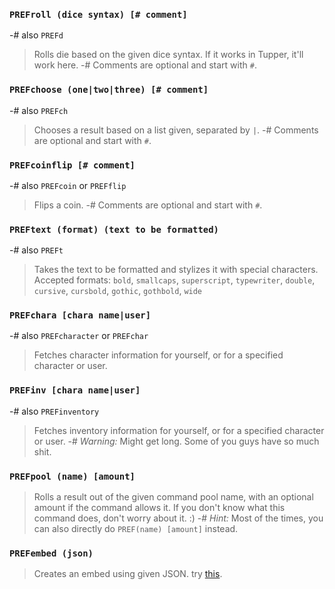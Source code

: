 ### `PREFroll (dice syntax) [# comment]`
-# also `PREFd`
> Rolls die based on the given dice syntax. If it works in Tupper, it'll work here.
> -# Comments are optional and start with ` # `.

### `PREFchoose (one|two|three) [# comment]`
-# also `PREFch`
> Chooses a result based on a list given, separated by `|`.
> -# Comments are optional and start with ` # `.

### `PREFcoinflip [# comment]`
-# also `PREFcoin` or `PREFflip`
> Flips a coin.
> -# Comments are optional and start with ` # `.

### `PREFtext (format) (text to be formatted)`
-# also `PREFt`
> Takes the text to be formatted and stylizes it with special characters.
> Accepted formats: `bold`, `smallcaps`, `superscript`, `typewriter`, `double`, `cursive`, `cursbold`, `gothic`, `gothbold`, `wide`

### `PREFchara [chara name|user]`
-# also `PREFcharacter` or `PREFchar`
> Fetches character information for yourself, or for a specified character or user.

### `PREFinv [chara name|user]`
-# also `PREFinventory`
> Fetches inventory information for yourself, or for a specified character or user.
> -# *Warning:* Might get long. Some of you guys have so much shit.

### `PREFpool (name) [amount]`
> Rolls a result out of the given command pool name, with an optional amount if the command allows it.
> If you don't know what this command does, don't worry about it. :)
> -# *Hint:* Most of the times, you can also directly do `PREF(name) [amount]` instead.

### `PREFembed (json)`
> Creates an embed using given JSON. try [this](https://embed.dan.onl/).